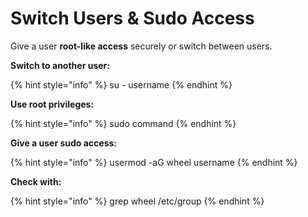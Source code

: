 # Switch Users & Sudo Access

Give a user **root-like access** securely or switch between users.

**Switch to another user:**

{% hint style="info" %}
su - username
{% endhint %}

**Use root privileges:**

{% hint style="info" %}
sudo command
{% endhint %}

**Give a user sudo access:**

{% hint style="info" %}
usermod -aG wheel username
{% endhint %}

**Check with:**

{% hint style="info" %}
grep wheel /etc/group
{% endhint %}

